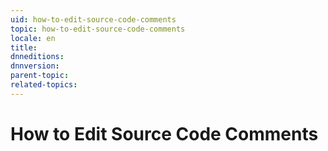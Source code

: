 ```yaml
---
uid: how-to-edit-source-code-comments
topic: how-to-edit-source-code-comments
locale: en
title: 
dnneditions: 
dnnversion: 
parent-topic: 
related-topics: 
---
```


# How to Edit Source Code Comments